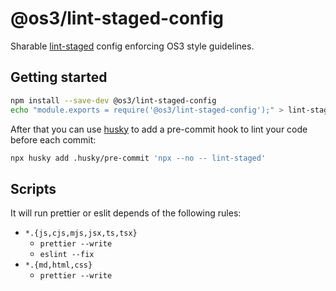 # @os3/lint-staged-config

Sharable [lint-staged](https://github.com/okonet/lint-staged#readme) config enforcing OS3 style guidelines.

## Getting started

```bash
npm install --save-dev @os3/lint-staged-config
echo "module.exports = require('@os3/lint-staged-config');" > lint-staged.config.cjs
```

After that you can use [husky](https://typicode.github.io/husky/) to add a pre-commit hook to lint your code before each commit:

```bash
npx husky add .husky/pre-commit 'npx --no -- lint-staged'
```

## Scripts

It will run prettier or eslit depends of the following rules:

- `*.{js,cjs,mjs,jsx,ts,tsx}`
  - `prettier --write`
  - `eslint --fix`
- `*.{md,html,css}`
  - `prettier --write`
